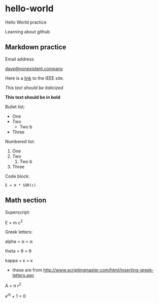 # hello-world
Hello World practice

Learning about github

## Markdown practice

Email address:

dave@nonexistent.company

Here is a [link](https://www.ieee.org) to the IEEE site.

*This text should be italicized*

**This text should be in bold**

Bullet list:
* One
* Two
    * Two b
* Three

Numbered list:
1. One
2. Two
    1. Two b
3. Three

Code block:
```
E = m * SQR(c)
```

## Math section
Superscript:

E = m c<sup>2</sup>

Greek letters:

alpha = &alpha; = &#945;

theta = &theta; = &#952;

kappa = &kappa; = &#954;

- these are from http://www.scriptingmaster.com/html/inserting-greek-letters.asp

A = &pi; r<sup>2</sup>

*e<sup>i&pi;* + 1 = 0
